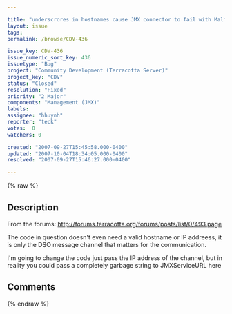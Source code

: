 ```yaml
---

title: "underscrores in hostnames cause JMX connector to fail with MalformedURLException"
layout: issue
tags: 
permalink: /browse/CDV-436

issue_key: CDV-436
issue_numeric_sort_key: 436
issuetype: "Bug"
project: "Community Development (Terracotta Server)"
project_key: "CDV"
status: "Closed"
resolution: "Fixed"
priority: "2 Major"
components: "Management (JMX)"
labels: 
assignee: "hhuynh"
reporter: "teck"
votes:  0
watchers: 0

created: "2007-09-27T15:45:58.000-0400"
updated: "2007-10-04T18:34:05.000-0400"
resolved: "2007-09-27T15:46:27.000-0400"

---
```




{% raw %}



## Description

<div markdown="1" class="description">

From the forums: http://forums.terracotta.org/forums/posts/list/0/493.page

The code in question doesn't even need a valid hostname or IP addreess, it is only the DSO message channel that matters for the communication. 

I'm going to change the code just pass the IP address of the channel, but in reality you could pass a completely garbage string to JMXServiceURL here


</div>

## Comments



{% endraw %}
